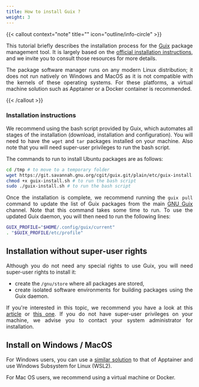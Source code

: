 ```yaml
---
title: How to install Guix ?
weight: 3
---
```


<div align="justify">

{{< callout context="note" title="" icon="outline/info-circle" >}}

This tutorial briefly describes the installation process for the [Guix](https://guix.gnu.org/) package management tool. It is largely based on the [official installation instructions](https://guix.gnu.org/manual/fr/html_node/Installation-binaire.html), and we invite you to consult those resources for more details.

The package software manager runs on any modern Linux distribution; it does not run natively on Windows and MacOS as it is not compatible with the kernels of these operating systems. For these platforms, a virtual machine solution such as Apptainer or a Docker container is recommended.

{{< /callout >}}

### Installation instructions

We recommend using the bash script provided by Guix, which automates all stages of the installation (download, installation and configuration). You will need to have the `wget` and `tar` packages installed on your machine. Also note that you will need super-user privileges to run the bash script. 

The commands to run to install Ubuntu packages are as follows:

```bash
cd /tmp # to move to a temporary folder
wget https://git.savannah.gnu.org/cgit/guix.git/plain/etc/guix-install.sh # to download the installation bash script
chmod +x guix-install.sh # to run the bash script
sudo ./guix-install.sh # to run the bash script 
```

Once the installation is complete, we recommend running the `guix pull` command to update the list of Guix packages from the main [GNU Guix](https://hpc.guix.info/browse) channel. Note that this command takes some time to run. To use the updated Guix daemon, you will then need to run the following lines:

```bash
GUIX_PROFILE="$HOME/.config/guix/current"
. "$GUIX_PROFILE/etc/profile"
```

## Installation without super-user rights

Although you do not need any special rights to use Guix, you will need super-user rights to install it:
* create the `/gnu/store` where all packages are stored,
* create isolated software environments for building packages using the Guix daemon.

If you're interested in this topic, we recommend you have a look at this [article](https://hpc.guix.info/blog/2017/09/reproducibility-and-root-privileges/) or [this one](https://hpc.guix.info/blog/2017/10/using-guix-without-being-root/). If you do not have super-user privileges on your machine, we advise you to contact your system administrator for installation.

## Install on Windows / MacOS

For Windows users, you can use a [similar solution](/en/documentation/install/apptainer-windows) to that of Apptainer and use Windows Subsystem for Linux (WSL2). 

For Mac OS users, we recommend using a virtual machine or Docker.

</div>